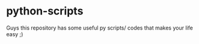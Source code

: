 # python-scripts
Guys this repository has some useful py scripts/ codes that makes your life easy ;)
